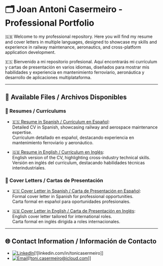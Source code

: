 # 🗂️ Joan Antoni Casermeiro - Professional Portfolio

🇬🇧 Welcome to my professional repository. Here you will find my resume and cover letters in multiple languages, designed to showcase my skills and experience in railway maintenance, aeronautics, and cross-platform application development.

🇪🇸 Bienvenido a mi repositorio profesional. Aquí encontrarás mi currículum y cartas de presentación en varios idiomas, diseñados para mostrar mis habilidades y experiencia en mantenimiento ferroviario, aeronáutica y desarrollo de aplicaciones multiplataforma.

---

## 📝 Available Files / Archivos Disponibles

### 📌 Resumes / Currículums
- [🇪🇸 Resume in Spanish / Currículum en Español](https://github.com/tonicasermeiro/Joan_Antoni_Casermeiro_Professional_Profile/blob/main/CV_Joan_Antoni_Casermeiro_ES.md):  
  Detailed CV in Spanish, showcasing railway and aerospace maintenance expertise.  
  Currículum detallado en español, destacando experiencia en mantenimiento ferroviario y aeronáutico.

- [🇬🇧 Resume in English / Currículum en Inglés](https://github.com/tonicasermeiro/Joan_Antoni_Casermeiro_Professional_Profile/blob/main/CV_Joan_Antoni_Casermeiro_EN.md):  
  English version of the CV, highlighting cross-industry technical skills.  
  Versión en inglés del currículum, destacando habilidades técnicas interindustriales.

### 📌 Cover Letters / Cartas de Presentación
- [🇪🇸 Cover Letter in Spanish / Carta de Presentación en Español](https://github.com/tonicasermeiro/Joan_Antoni_Casermeiro_Professional_Profile/blob/main/Carta_Presentacion_Joan_Antoni_Casermeiro_ES.md):  
  Formal cover letter in Spanish for professional opportunities.  
  Carta formal en español para oportunidades profesionales.

- [🇬🇧 Cover Letter in English / Carta de Presentación en Inglés](https://github.com/tonicasermeiro/Joan_Antoni_Casermeiro_Professional_Profile/blob/main/Cover_Letter_Joan_Antoni_Casermeiro_EN.md):  
  English cover letter tailored for international roles.  
  Carta formal en inglés dirigida a roles internacionales.

---

## 🌐 Contact Information / Información de Contacto
- [![LinkedIn](https://img.shields.io/badge/LinkedIn-0077B5?style=flat&logo=linkedin&logoColor=white)](https://www.linkedin.com/in/tonicasermeiro)[![linkedin.com/in/tonicasermeiro]]
- [![Email](https://img.shields.io/badge/Email-D14836?style=flat&logo=gmail&logoColor=white)](mailto:toni.casermeiro@icloud.com)[!toni.casermeiro@icloud.com]]
